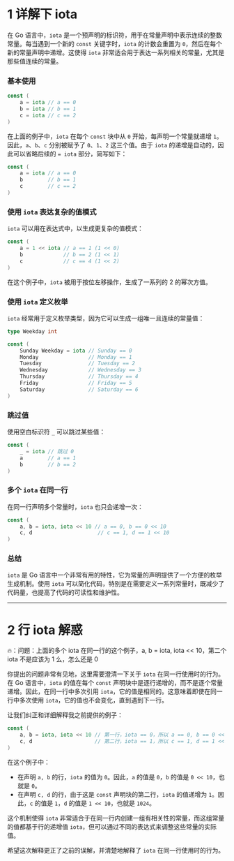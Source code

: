 # 1 详解下 iota

在 Go 语言中，`iota` 是一个预声明的标识符，用于在常量声明中表示连续的整数常量。每当遇到一个新的 `const` 关键字时，`iota` 的计数会重置为 `0`，然后在每个新的常量声明中递增。这使得 `iota` 非常适合用于表达一系列相关的常量，尤其是那些值连续的常量。

### 基本使用

```go
const (
    a = iota // a == 0
    b = iota // b == 1
    c = iota // c == 2
)
```

在上面的例子中，`iota` 在每个 `const` 块中从 `0` 开始，每声明一个常量就递增 `1`。因此，`a`、`b`、`c` 分别被赋予了 `0`、`1`、`2` 这三个值。由于 `iota` 的递增是自动的，因此可以省略后续的 `= iota` 部分，简写如下：

```go
const (
    a = iota // a == 0
    b        // b == 1
    c        // c == 2
)
```

### 使用 `iota` 表达复杂的值模式

`iota` 可以用在表达式中，以生成更复杂的值模式：

```go
const (
    a = 1 << iota // a == 1 (1 << 0)
    b             // b == 2 (1 << 1)
    c             // c == 4 (1 << 2)
)
```

在这个例子中，`iota` 被用于按位左移操作，生成了一系列的 2 的幂次方值。

### 使用 `iota` 定义枚举

`iota` 经常用于定义枚举类型，因为它可以生成一组唯一且连续的常量值：

```go
type Weekday int

const (
    Sunday Weekday = iota // Sunday == 0
    Monday                // Monday == 1
    Tuesday               // Tuesday == 2
    Wednesday             // Wednesday == 3
    Thursday              // Thursday == 4
    Friday                // Friday == 5
    Saturday              // Saturday == 6
)
```

### 跳过值

使用空白标识符 `_` 可以跳过某些值：

```go
const (
    _ = iota // 跳过 0
    a        // a == 1
    b        // b == 2
)
```

### 多个 `iota` 在同一行

在同一行声明多个常量时，`iota` 也只会递增一次：

```go
const (
    a, b = iota, iota << 10 // a == 0, b == 0 << 10
    c, d                     // c == 1, d == 1 << 10
)
```

### 总结

`iota` 是 Go 语言中一个非常有用的特性，它为常量的声明提供了一个方便的枚举生成机制。使用 `iota` 可以简化代码，特别是在需要定义一系列常量时，既减少了代码量，也提高了代码的可读性和维护性。

---

# 2 行 iota 解惑

🔥：问题：上面的多个 iota 在同一行的这个例子，a, b = iota, iota << 10，第二个 iota 不是应该为 1 么，怎么还是 0

你提出的问题非常有见地，这里需要澄清一下关于 `iota` 在同一行使用时的行为。在 Go 语言中，`iota` 的值在每个 `const` 声明块中是逐行递增的，而不是逐个常量递增。因此，在同一行中多次引用 `iota`，它的值是相同的。这意味着即使在同一行中多次使用 `iota`，它的值也不会变化，直到遇到下一行。

让我们纠正和详细解释我之前提供的例子：

```go
const (
    a, b = iota, iota << 10 // 第一行，iota == 0，所以 a == 0, b == 0 << 10 == 0
    c, d                    // 第二行，iota == 1，所以 c == 1, d == 1 << 10 == 1024
)
```

在这个例子中：

-   在声明 `a, b` 的行，`iota` 的值为 `0`。因此，`a` 的值是 `0`，`b` 的值是 `0 << 10`，也就是 `0`。
-   在声明 `c, d` 的行，由于这是 `const` 声明块的第二行，`iota` 的值递增为 `1`。因此，`c` 的值是 `1`，`d` 的值是 `1 << 10`，也就是 `1024`。

这个机制使得 `iota` 非常适合于在同一行内创建一组有相关性的常量，而这组常量的值都基于行的递增值 `iota`，但可以通过不同的表达式来调整这些常量的实际值。

希望这次解释更正了之前的误解，并清楚地解释了 `iota` 在同一行使用时的行为。

